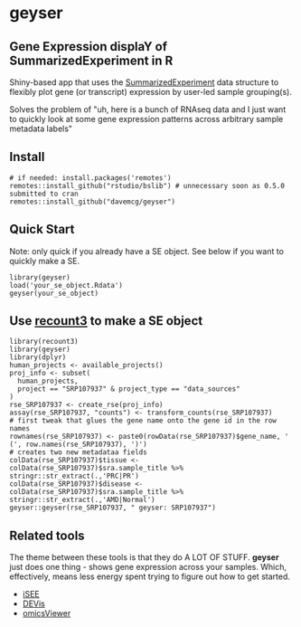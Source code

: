 # geyser

## Gene Expression displaY of SummarizedExperiment in R

Shiny-based app that uses the [SummarizedExperiment](https://bioconductor.org/packages/release/bioc/html/SummarizedExperiment.html) data structure to flexibly plot gene (or transcript) expression by user-led sample grouping(s).

Solves the problem of "uh, here is a bunch of RNAseq data and I just want to quickly look at some gene expression patterns across arbitrary sample metadata labels"

[](https://github.com/davemcg/geyser/assets/10225430/3fe874fb-97fb-4bda-8dcf-d1d7505b3eae)

## Install
```
# if needed: install.packages('remotes') 
remotes::install_github("rstudio/bslib") # unnecessary soon as 0.5.0 submitted to cran
remotes::install_github("davemcg/geyser")
```

## Quick Start
Note: only quick if you already have a SE object. See below if you want to quickly make a SE.
```
library(geyser)
load('your_se_object.Rdata')
geyser(your_se_object)
```

## Use [recount3](https://www.bioconductor.org/packages/devel/bioc/vignettes/recount3/inst/doc/recount3-quickstart.html) to make a SE object
```
library(recount3)
library(geyser)
library(dplyr)
human_projects <- available_projects()
proj_info <- subset(
  human_projects,
  project == "SRP107937" & project_type == "data_sources"
)
rse_SRP107937 <- create_rse(proj_info)
assay(rse_SRP107937, "counts") <- transform_counts(rse_SRP107937)
# first tweak that glues the gene name onto the gene id in the row names
rownames(rse_SRP107937) <- paste0(rowData(rse_SRP107937)$gene_name, ' (', row.names(rse_SRP107937), ')')
# creates two new metadataa fields 
colData(rse_SRP107937)$tissue <- colData(rse_SRP107937)$sra.sample_title %>% stringr::str_extract(.,'PRC|PR')
colData(rse_SRP107937)$disease <- colData(rse_SRP107937)$sra.sample_title %>% stringr::str_extract(.,'AMD|Normal')
geyser::geyser(rse_SRP107937, " geyser: SRP107937")
```

## Related tools

The theme between these tools is that they do A LOT OF STUFF. **geyser** just does one thing - shows gene expression across your samples. Which, effectively, means less energy spent trying to figure out how to get started.

 - [iSEE](https://bioconductor.org/packages/release/bioc/html/iSEE.html)
 - [DEVis](https://cran.r-hub.io/web/packages/DEVis/vignettes/DEVis_vignette.html)
 - [omicsViewer](https://bioconductor.org/packages/devel/bioc/vignettes/omicsViewer/inst/doc/quickStart.html#1_Introduction)
